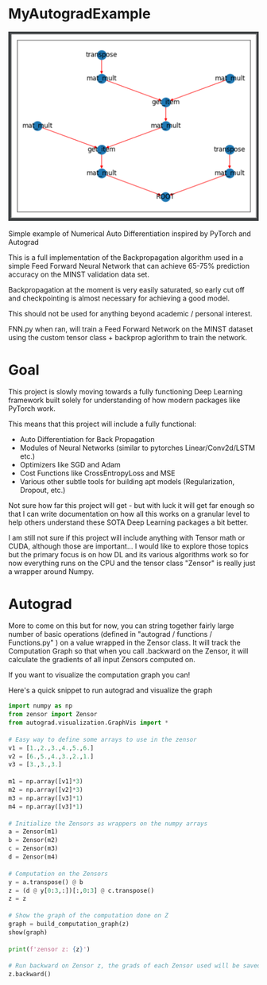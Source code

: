 # MyAutogradExample

![Computation Graph Image](./misc/imgs/computation_graph.png "Example Computation Graph")

Simple example of Numerical Auto Differentiation inspired by PyTorch and Autograd

This is a full implementation of the Backpropagation algorithm used in a simple Feed Forward Neural Network that can achieve 65-75% prediction accuracy on the MINST
validation data set.

Backpropagation at the moment is very easily saturated, so early cut
off and checkpointing is almost necessary for achieving a good model.

This should not be used for anything beyond academic / personal interest.

FNN.py when ran, will train a Feed Forward Network on the MINST dataset using
the custom tensor class + backprop aglorithm to train the network.


# Goal

This project is slowly moving towards a fully functioning Deep Learning framework built solely for understanding of how
modern packages like PyTorch work.  

This means that this project will include a fully functional:
<ul>
    <li>Auto Differentiation for Back Propagation</li>
    <li>Modules of Neural Networks (similar to pytorches Linear/Conv2d/LSTM etc.)</li>
    <li>Optimizers like SGD and Adam</li>
    <li>Cost Functions like CrossEntropyLoss and MSE</li>
    <li>Various other subtle tools for building apt models (Regularization, Dropout, etc.)</li>
</ul>

Not sure how far this project will get - but with luck it will get far enough so that I can write documentation on 
how all this works on a granular level to help others understand these SOTA Deep Learning packages a bit better.

I am still not sure if this project will include anything with Tensor math or CUDA, although those are important...
 I would like to explore those topics but the primary focus is on how DL and its various algorithms work so for now
 everything runs on the CPU and the tensor class "Zensor" is really just a wrapper around Numpy.
 
# Autograd

More to come on this but for now, you can string together fairly large number of basic operations (defined in "autograd
/ functions / Functions.py" ) on a value wrapped in the Zensor class.  It will track the Computation Graph so that when
you call .backward on the Zensor, it will calculate the gradients of all input Zensors computed on.

If you want to visualize the computation graph you can!  

Here's a quick snippet to run autograd and visualize the graph


```python
import numpy as np
from zensor import Zensor
from autograd.visualization.GraphVis import *

# Easy way to define some arrays to use in the zensor
v1 = [1.,2.,3.,4.,5.,6.]
v2 = [6.,5.,4.,3.,2.,1.]
v3 = [3.,3.,3.]

m1 = np.array([v1]*3)
m2 = np.array([v2]*3)
m3 = np.array([v3]*1)
m4 = np.array([v3]*1)

# Initialize the Zensors as wrappers on the numpy arrays 
a = Zensor(m1)
b = Zensor(m2)
c = Zensor(m3)
d = Zensor(m4)

# Computation on the Zensors
y = a.transpose() @ b
z = (d @ y[0:3,:])[:,0:3] @ c.transpose()
z = z

# Show the graph of the computation done on Z
graph = build_computation_graph(z)
show(graph)

print(f'zensor z: {z}')

# Run backward on Zensor z, the grads of each Zensor used will be saved in {var_name}.grad
z.backward()
```


